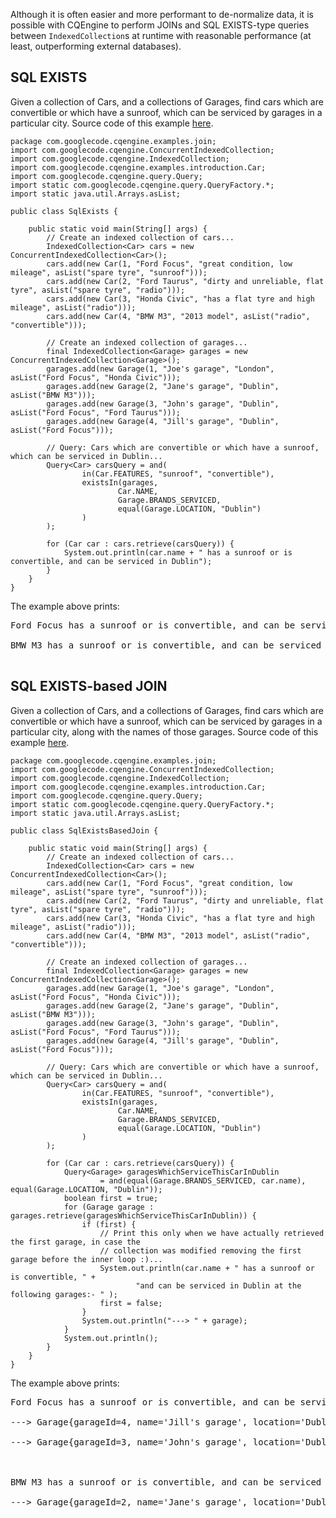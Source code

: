 Although it is often easier and more performant to de-normalize data, it is possible with CQEngine to perform JOINs and SQL EXISTS-type queries between `IndexedCollection`s at runtime with reasonable performance (at least, outperforming external databases).



## SQL EXISTS ##
Given a collection of Cars, and a collections of Garages, find cars which are convertible or which have a sunroof, which can be serviced by garages in a particular city.
Source code of this example [here](../code/src/test/java/com/googlecode/cqengine/examples/join/SqlExists.java).

```
package com.googlecode.cqengine.examples.join;
import com.googlecode.cqengine.ConcurrentIndexedCollection;
import com.googlecode.cqengine.IndexedCollection;
import com.googlecode.cqengine.examples.introduction.Car;
import com.googlecode.cqengine.query.Query;
import static com.googlecode.cqengine.query.QueryFactory.*;
import static java.util.Arrays.asList;

public class SqlExists {

    public static void main(String[] args) {
        // Create an indexed collection of cars...
        IndexedCollection<Car> cars = new ConcurrentIndexedCollection<Car>();
        cars.add(new Car(1, "Ford Focus", "great condition, low mileage", asList("spare tyre", "sunroof")));
        cars.add(new Car(2, "Ford Taurus", "dirty and unreliable, flat tyre", asList("spare tyre", "radio")));
        cars.add(new Car(3, "Honda Civic", "has a flat tyre and high mileage", asList("radio")));
        cars.add(new Car(4, "BMW M3", "2013 model", asList("radio", "convertible")));

        // Create an indexed collection of garages...
        final IndexedCollection<Garage> garages = new ConcurrentIndexedCollection<Garage>();
        garages.add(new Garage(1, "Joe's garage", "London", asList("Ford Focus", "Honda Civic")));
        garages.add(new Garage(2, "Jane's garage", "Dublin", asList("BMW M3")));
        garages.add(new Garage(3, "John's garage", "Dublin", asList("Ford Focus", "Ford Taurus")));
        garages.add(new Garage(4, "Jill's garage", "Dublin", asList("Ford Focus")));

        // Query: Cars which are convertible or which have a sunroof, which can be serviced in Dublin...
        Query<Car> carsQuery = and(
                in(Car.FEATURES, "sunroof", "convertible"),
                existsIn(garages,
                        Car.NAME,
                        Garage.BRANDS_SERVICED,
                        equal(Garage.LOCATION, "Dublin")
                )
        );

        for (Car car : cars.retrieve(carsQuery)) {
            System.out.println(car.name + " has a sunroof or is convertible, and can be serviced in Dublin");
        }
    }
}
```

The example above prints:
<pre>
Ford Focus has a sunroof or is convertible, and can be serviced in Dublin<br>
BMW M3 has a sunroof or is convertible, and can be serviced in Dublin<br>
</pre>

## SQL EXISTS-based JOIN ##
Given a collection of Cars, and a collections of Garages, find cars which are convertible or which have a sunroof, which can be serviced by garages in a particular city, along with the names of those garages.
Source code of this example [here](../code/src/test/java/com/googlecode/cqengine/examples/join/SqlExistsBasedJoin.java).

```
package com.googlecode.cqengine.examples.join;
import com.googlecode.cqengine.ConcurrentIndexedCollection;
import com.googlecode.cqengine.IndexedCollection;
import com.googlecode.cqengine.examples.introduction.Car;
import com.googlecode.cqengine.query.Query;
import static com.googlecode.cqengine.query.QueryFactory.*;
import static java.util.Arrays.asList;

public class SqlExistsBasedJoin {

    public static void main(String[] args) {
        // Create an indexed collection of cars...
        IndexedCollection<Car> cars = new ConcurrentIndexedCollection<Car>();
        cars.add(new Car(1, "Ford Focus", "great condition, low mileage", asList("spare tyre", "sunroof")));
        cars.add(new Car(2, "Ford Taurus", "dirty and unreliable, flat tyre", asList("spare tyre", "radio")));
        cars.add(new Car(3, "Honda Civic", "has a flat tyre and high mileage", asList("radio")));
        cars.add(new Car(4, "BMW M3", "2013 model", asList("radio", "convertible")));

        // Create an indexed collection of garages...
        final IndexedCollection<Garage> garages = new ConcurrentIndexedCollection<Garage>();
        garages.add(new Garage(1, "Joe's garage", "London", asList("Ford Focus", "Honda Civic")));
        garages.add(new Garage(2, "Jane's garage", "Dublin", asList("BMW M3")));
        garages.add(new Garage(3, "John's garage", "Dublin", asList("Ford Focus", "Ford Taurus")));
        garages.add(new Garage(4, "Jill's garage", "Dublin", asList("Ford Focus")));

        // Query: Cars which are convertible or which have a sunroof, which can be serviced in Dublin...
        Query<Car> carsQuery = and(
                in(Car.FEATURES, "sunroof", "convertible"),
                existsIn(garages,
                        Car.NAME,
                        Garage.BRANDS_SERVICED,
                        equal(Garage.LOCATION, "Dublin")
                )
        );

        for (Car car : cars.retrieve(carsQuery)) {
            Query<Garage> garagesWhichServiceThisCarInDublin
                    = and(equal(Garage.BRANDS_SERVICED, car.name), equal(Garage.LOCATION, "Dublin"));
            boolean first = true;
            for (Garage garage : garages.retrieve(garagesWhichServiceThisCarInDublin)) {
                if (first) {
                    // Print this only when we have actually retrieved the first garage, in case the
                    // collection was modified removing the first garage before the inner loop :)...
                    System.out.println(car.name + " has a sunroof or is convertible, " +
                            "and can be serviced in Dublin at the following garages:- " );
                    first = false;
                }
                System.out.println("---> " + garage);
            }
            System.out.println();
        }
    }
}
```

The example above prints:
<pre>
Ford Focus has a sunroof or is convertible, and can be serviced in Dublin at the following garages:-<br>
---> Garage{garageId=4, name='Jill's garage', location='Dublin', brandsServiced=[Ford Focus]}<br>
---> Garage{garageId=3, name='John's garage', location='Dublin', brandsServiced=[Ford Focus, Ford Taurus]}<br>
<br>
BMW M3 has a sunroof or is convertible, and can be serviced in Dublin at the following garages:-<br>
---> Garage{garageId=2, name='Jane's garage', location='Dublin', brandsServiced=[BMW M3]}<br>
</pre>